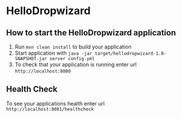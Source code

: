 # HelloDropwizard

How to start the HelloDropwizard application
---

1. Run `mvn clean install` to build your application
1. Start application with `java -jar target/hellodropwizard-1.0-SNAPSHOT.jar server config.yml`
1. To check that your application is running enter url `http://localhost:8080`

Health Check
---

To see your applications health enter url `http://localhost:8081/healthcheck`
